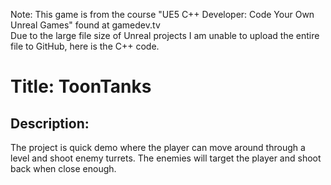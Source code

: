 Note: This game is from the course "UE5 C++ Developer: Code Your Own Unreal Games" found at gamedev.tv  
Due to the large file size of Unreal projects I am unable to upload the entire file to GitHub, here is the C++ code.

Title: ToonTanks
============

Description:
------------
The project is quick demo where the player can move around through a level and shoot enemy turrets. The enemies will target the player and shoot back when close enough.

